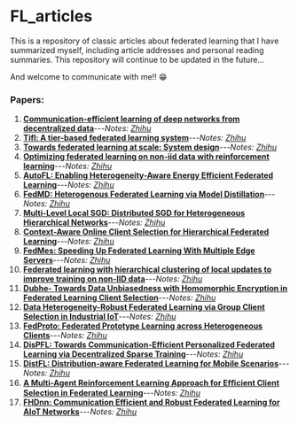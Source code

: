 # FL_articles

This is a repository of classic articles about federated learning that I have summarized myself, including article addresses and personal reading summaries. This repository will continue to be updated in the future...

And welcome to communicate with me!! 😁

### Papers:

1. **[Communication-efficient learning of deep networks from decentralized data](http://proceedings.mlr.press/v54/mcmahan17a/mcmahan17a.pdf)**---*Notes: [Zhihu](https://zhuanlan.zhihu.com/p/445458807)*
2. **[Tifl: A tier-based federated learning system](https://arxiv.org/pdf/2001.09249.pdf?ref=https://githubhelp.com)**---*Notes: [Zhihu](https://zhuanlan.zhihu.com/p/447913988)*
3. **[Towards federated learning at scale: System design](https://proceedings.mlsys.org/paper/2019/file/bd686fd640be98efaae0091fa301e613-Paper.pdf)**---*Notes: [Zhihu](https://zhuanlan.zhihu.com/p/450993635)*
4. **[Optimizing federated learning on non-iid data with reinforcement learning](https://ieeexplore.ieee.org/abstract/document/9155494)**---*Notes: [Zhihu](https://zhuanlan.zhihu.com/p/458716656)*
5. **[AutoFL: Enabling Heterogeneity-Aware Energy Efficient Federated Learning](https://arxiv.org/pdf/2107.08147.pdf)**---*Notes: [Zhihu](https://zhuanlan.zhihu.com/p/458692228)*
6. **[FedMD: Heterogenous Federated Learning via Model Distillation](https://arxiv.org/pdf/1910.03581.pdf)**---*Notes: [Zhihu](https://zhuanlan.zhihu.com/p/461482014)*
7. **[Multi-Level Local SGD: Distributed SGD for Heterogeneous Hierarchical Networks](https://openreview.net/forum?id=C70cp4Cn32)**---*Notes: [Zhihu](https://zhuanlan.zhihu.com/p/482139548)*
8. **[Context-Aware Online Client Selection for Hierarchical Federated Learning](https://arxiv.org/abs/2112.00925)**---*Notes: [Zhihu](https://zhuanlan.zhihu.com/p/497034591)*
9. **[FedMes: Speeding Up Federated Learning With Multiple Edge Servers](https://ieeexplore.ieee.org/abstract/document/9562553)**---*Notes: [Zhihu](https://zhuanlan.zhihu.com/p/482131239)*
10. **[Federated learning with hierarchical clustering of local updates to improve training on non-IID data](https://ieeexplore.ieee.org/abstract/document/9207469)**---*Notes: [Zhihu](https://zhuanlan.zhihu.com/p/544835822)*
11. **[Dubhe- Towards Data Unbiasedness with Homomorphic Encryption in Federated Learning Client Selection](https://dl.acm.org/doi/abs/10.1145/3472456.3473513)**---*Notes: [Zhihu](https://zhuanlan.zhihu.com/p/547384043)*
12. **[Data Heterogeneity-Robust Federated Learning via Group Client Selection in Industrial IoT](https://ieeexplore.ieee.org/abstract/document/9741255)**---*Notes: [Zhihu](https://zhuanlan.zhihu.com/p/554958731)*
13. **[FedProto: Federated Prototype Learning across Heterogeneous Clients](https://www.aaai.org/AAAI22Papers/AAAI-6846.YueT.pdf)**---*Notes: [Zhihu](https://zhuanlan.zhihu.com/p/557496174)*
14. **[DisPFL: Towards Communication-Efficient Personalized Federated Learning via Decentralized Sparse Training](https://arxiv.org/abs/2206.00187)**---*Notes: [Zhihu](https://zhuanlan.zhihu.com/p/559215527)*
15. **[DistFL: Distribution-aware Federated Learning for Mobile Scenarios](https://dl.acm.org/doi/abs/10.1145/3494966)**---*Notes: [Zhihu](https://zhuanlan.zhihu.com/p/559996133)*
16. **[A Multi-Agent Reinforcement Learning Approach for Efﬁcient Client Selection in Federated Learning](https://ojs.aaai.org/index.php/AAAI/article/view/20894)**---*Notes: [Zhihu](https://zhuanlan.zhihu.com/p/607428388)*
17. **[FHDnn: Communication Efficient and Robust Federated Learning
for AIoT Networks](https://dl.acm.org/doi/pdf/10.1145/3489517.3530394)**---*Notes: [Zhihu](https://zhuanlan.zhihu.com/p/6092310058)*

